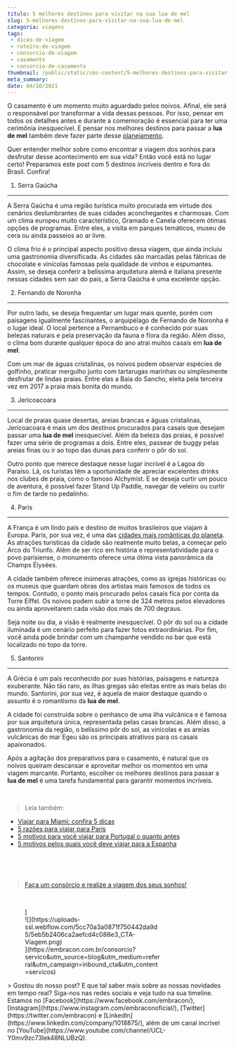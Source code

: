 ```yaml
---
titulo: 5 melhores destinos para visitar na sua lua de mel
slug: 5-melhores-destinos-para-visitar-na-sua-lua-de-mel
categoria: viagens
tags:
 - dicas-de-viagem
 - roteiro-de-viagem
 - consorcio-de-viagem
 - casamento
 - consorcio-de-casamento
thumbnail: /public/static/cms-content/5-melhores-destinos-para-visitar-na-sua-lua-de-mel.jpg
meta_summary: 
date: 04/10/2021
---
```

O casamento é um momento muito aguardado pelos noivos. Afinal, ele será o responsável por transformar a vida dessas pessoas. Por isso, pensar em todos os detalhes antes e durante a comemoração é essencial para ter uma cerimônia inesquecível. E pensar nos melhores destinos para passar a **lua de mel** também deve fazer parte desse [planejamento](https://www.embracon.com.br/blog/saiba-como-planejar-uma-lua-de-mel-dos-sonhos).

Quer entender melhor sobre como encontrar a viagem dos sonhos para desfrutar desse acontecimento em sua vida? Então você está no lugar certo! Preparamos este post com 5 destinos incríveis dentro e fora do Brasil. Confira!

1. Serra Gaúcha
---------------

A Serra Gaúcha é uma região turística muito procurada em virtude dos cenários deslumbrantes de suas cidades aconchegantes e charmosas. Com um clima europeu muito característico, Gramado e Canela oferecem ótimas opções de programas. Entre eles, a visita em parques temáticos, museu de cera ou ainda passeios ao ar livre.

O clima frio é o principal aspecto positivo dessa viagem, que ainda incluiu uma gastronomia diversificada. As cidades são marcadas pelas fábricas de chocolate e vinícolas famosas pela qualidade de vinhos e espumantes. Assim, se deseja conferir a belíssima arquitetura alemã e italiana presente nessas cidades sem sair do país, a Serra Gaúcha é uma excelente opção.

2. Fernando de Noronha
----------------------

Por outro lado, se deseja frequentar um lugar mais quente, porém com paisagens igualmente fascinantes, o arquipélago de Fernando de Noronha é o lugar ideal. O local pertence a Pernambuco e é conhecido por suas belezas naturais e pela preservação da fauna e flora da região. Além disso, o clima bom durante qualquer época do ano atrai muitos casais em **lua de mel**.

Com um mar de águas cristalinas, os noivos podem observar espécies de golfinho, praticar mergulho junto com tartarugas marinhas ou simplesmente desfrutar de lindas praias. Entre elas a Baía do Sancho, eleita pela terceira vez em 2017 a praia mais bonita do mundo.

3. Jericoacoara
---------------

Local de praias quase desertas, areias brancas e águas cristalinas, Jericoacoara é mais um dos destinos procurados para casais que desejam passar uma **lua de mel** inesquecível. Além da beleza das praias, é possível fazer uma série de programas a dois. Entre eles, passear de buggy pelas areias finas ou ir ao topo das dunas para conferir o pôr do sol.

Outro ponto que merece destaque nesse lugar incrível é a Lagoa do Paraíso. Lá, os turistas têm a oportunidade de apreciar excelentes drinks nos clubes de praia, como o famoso Alchymist. E se deseja curtir um pouco de aventura, é possível fazer Stand Up Paddle, navegar de veleiro ou curtir o fim de tarde no pedalinho.

4. Paris
--------

A França é um lindo país e destino de muitos brasileiros que viajam à Europa. Paris, por sua vez, é uma das [cidades mais românticas do planeta](https://www.embracon.com.br/blog/5-dicas-incriveis-para-planejar-uma-viagem-romantica). As atrações turísticas da cidade são realmente muito belas, a começar pelo Arco do Triunfo. Além de ser rico em história e representatividade para o povo parisiense, o monumento oferece uma ótima vista panorâmica da Champs Élysées.

A cidade também oferece inúmeras atrações, como as igrejas históricas ou os museus que guardam obras dos artistas mais famosos de todos os tempos. Contudo, o ponto mais procurado pelos casais fica por conta da Torre Eiffel. Os noivos podem subir a torre de 324 metros pelos elevadores ou ainda aproveitarem cada visão dos mais de 700 degraus.

Seja noite ou dia, a visão é realmente inesquecível. O pôr do sol ou a cidade iluminada é um cenário perfeito para fazer fotos extraordinárias. Por fim, você ainda pode brindar com um champanhe vendido no bar que está localizado no topo da torre.

5. Santorini
------------

A Grécia é um país reconhecido por suas histórias, paisagens e natureza exuberante. Não tão raro, as ilhas gregas são eleitas entre as mais belas do mundo. Santorini, por sua vez, é aquela de maior destaque quando o assunto é o romantismo da **lua de mel**.

A cidade foi construída sobre o penhasco de uma ilha vulcânica e é famosa por sua arquitetura única, representada pelas casas brancas. Além disso, a gastronomia da região, o belíssimo pôr do sol, as vinícolas e as areias vulcânicas do mar Egeu são os principais atrativos para os casais apaixonados.

Após a agitação dos preparativos para o casamento, é natural que os noivos queiram descansar e aproveitar melhor os momentos em uma viagem marcante. Portanto, escolher os melhores destinos para passar a **lua de mel** é uma tarefa fundamental para garantir momentos incríveis.

‍

> Leia também:

- [Viajar para Miami: confira 5 dicas](https://www.embracon.com.br/blog/viajar-para-miami-confira-5-dicas)
- [5 razões para viajar para Paris](https://www.embracon.com.br/blog/5-razoes-para-viajar-para-paris)
- [5 motivos para você viajar para Portugal o quanto antes](https://www.embracon.com.br/blog/5-motivos-para-voce-viajar-para-portugal-o-quanto-antes)
- [5 motivos pelos quais você deve viajar para a Espanha](https://www.embracon.com.br/blog/5-motivos-pelos-quais-voce-deve-viajar-para-a-espanha)

‍

‍

> [Faça um consórcio e realize a viagem dos seus sonhos! ](https://www.embracon.com.br/consorcio-servicos)

‍

<figure class="w-richtext-figure-type-image w-richtext-align-center" style="max-width:310px">[<div>![](https://uploads-ssl.webflow.com/5cc70a3a0871f750442da9d5/5eb5b2406ca2aefcd4c088e3_CTA-Viagem.png)</div>](https://embracon.com.br/consorcio?servico&utm_source=blog&utm_medium=referral&utm_campaign=inbound_cta&utm_content=servicos)</figure>> Gostou do nosso post? E que tal saber mais sobre as nossas novidades em tempo real? Siga-nos nas redes sociais e veja tudo na sua timeline. Estamos no [Facebook](https://www.facebook.com/embracon/), [Instagram](https://www.instagram.com/embraconoficial/), [Twitter](https://twitter.com/embracon) e [LinkedIn](https://www.linkedin.com/company/1018875/), além de um canal incrível no [YouTube](https://www.youtube.com/channel/UCL-Y0mv9zc73Iek48NLUBzQ).

